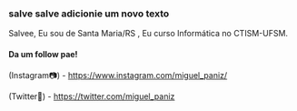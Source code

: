 ### salve salve adicionie um novo texto

Salvee, Eu sou de Santa Maria/RS , Eu curso Informática no CTISM-UFSM.

#### Da um follow pae!
(Instagram📷) - https://www.instagram.com/miguel_paniz/


(Twitter📱) - https://twitter.com/miguel_paniz
